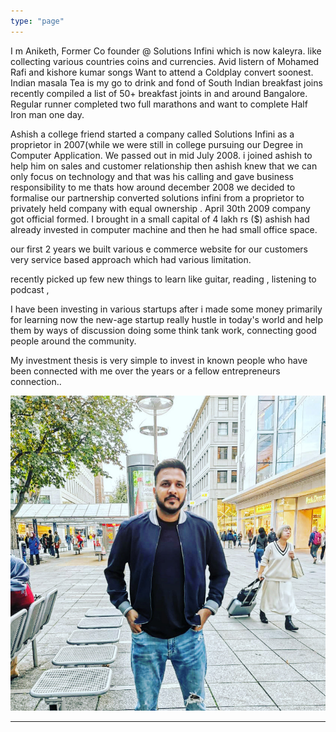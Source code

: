 ```yaml
---
type: "page"
---
```


I m Aniketh, Former Co founder @ Solutions Infini which is now kaleyra. 
like collecting various countries coins and currencies. 
Avid listern of Mohamed Rafi and kishore kumar songs 
Want to attend a Coldplay convert soonest. 
Indian masala Tea is my go to drink and fond of South Indian breakfast joins recently compiled a list of 50+ breakfast joints in and around Bangalore. 
Regular runner completed two full marathons and want to complete Half Iron man one day. 

Ashish a college friend started a company called Solutions Infini as a proprietor in 2007(while we were still in college pursuing our Degree in Computer Application. 
We passed out in mid July 2008.  i joined ashish to help him on sales and customer relationship then ashish knew that we can only focus on technology and that was his calling and gave business responsibility to me thats how around december 2008 we decided to formalise our partnership converted solutions infini from a proprietor to privately held company with equal ownership . 
April 30th 2009 company got official formed. I brought in a small capital of 4 lakh rs ($) 
ashish had already invested in computer machine and then he had small office space. 

our first 2 years we built various e commerce website for our customers very service based approach which had various limitation. 

recently picked up few new things to learn like guitar, reading , listening to podcast , 

I have been investing in various startups after i made some money primarily for learning now the new-age startup really hustle in today's world and help them by ways of discussion doing some think tank work, connecting good people around the community. 

My investment thesis is very simple to invest in known people who have been connected with me over the years or a fellow entrepreneurs connection..

![](static/images/profile.jpg "Aniketh Jain")

------

